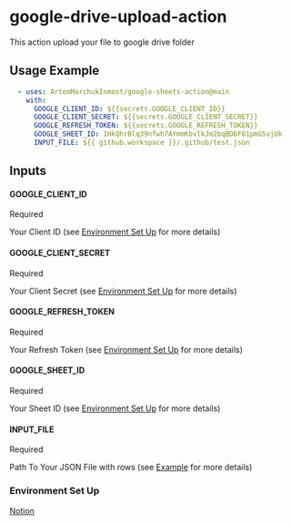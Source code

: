 # google-drive-upload-action

This action upload your file to google drive folder

## Usage Example

```yaml
  - uses: ArtemMarchukInmost/google-sheets-action@main
    with:
      GOOGLE_CLIENT_ID: ${{secrets.GOOGLE_CLIENT_ID}}
      GOOGLE_CLIENT_SECRET: ${{secrets.GOOGLE_CLIENT_SECRET}}
      GOOGLE_REFRESH_TOKEN: ${{secrets.GOOGLE_REFRESH_TOKEN}}
      GOOGLE_SHEET_ID: 1HkQhrBlq39nfwh7AYmmKbvlkJm2bqBDbF01pmG5ujUk
      INPUT_FILE: ${{ github.workspace }}/.github/test.json
```

## Inputs

#### GOOGLE_CLIENT_ID

Required

Your Client ID (see [Environment Set Up](#Environment-Set-Up) for more details)

#### GOOGLE_CLIENT_SECRET

Required

Your Client Secret (see [Environment Set Up](#Environment-Set-Up) for more details)

#### GOOGLE_REFRESH_TOKEN

Required

Your Refresh Token (see [Environment Set Up](#Environment-Set-Up) for more details)

#### GOOGLE_SHEET_ID

Required

Your Sheet ID (see [Environment Set Up](#Environment-Set-Up) for more details)

#### INPUT_FILE

Required

Path To Your JSON File with rows (see [Example](https://github.com/ArtemMarchukInmost/google-sheets-action/blob/main/.github/test.json) for more details)

### Environment Set Up

[Notion](https://oil-narcissus-b29.notion.site/Setup-Google-Client-Secret-Client-ID-Refresh-Token-Spread-Sheet-API-73f1b1f0f1b94774ae61694f1877623e)
